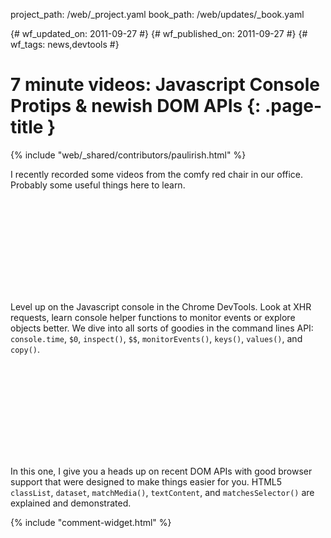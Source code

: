 project_path: /web/_project.yaml
book_path: /web/updates/_book.yaml

{# wf_updated_on: 2011-09-27 #}
{# wf_published_on: 2011-09-27 #}
{# wf_tags: news,devtools #}

# 7 minute videos: Javascript Console Protips & newish DOM APIs {: .page-title }

{% include "web/_shared/contributors/paulirish.html" %}


<p>I recently recorded some videos from the comfy red chair in our office. Probably some useful things here to learn.</p>

<div class="video-wrapper">
  <iframe class="devsite-embedded-youtube-video" data-video-id="4mf_yNLlgic"
          data-autohide="1" data-showinfo="0" frameborder="0" allowfullscreen>
  </iframe>
</div>

<p>Level up on the Javascript console in the Chrome DevTools. Look at XHR requests, learn console helper functions to monitor events or explore objects better. We dive into all sorts of goodies in the command lines API: <code>console.time</code>, <code>$0</code>, <code>inspect()</code>, <code>$$</code>, <code>monitorEvents()</code>, <code>keys()</code>, <code>values()</code>, and <code>copy()</code>.</p>

<div style="clear:both;"></div>

<div class="video-wrapper">
  <iframe class="devsite-embedded-youtube-video" data-video-id="svEg7MiqGf8"
          data-autohide="1" data-showinfo="0" frameborder="0" allowfullscreen>
  </iframe>
</div>

<p>In this one, I give you a heads up on recent DOM APIs with good browser support that were designed to make things easier for you. HTML5 <code>classList</code>, <code>dataset</code>, <code>matchMedia()</code>, <code>textContent</code>, and <code>matchesSelector()</code> are explained and demonstrated.</p>




{% include "comment-widget.html" %}
